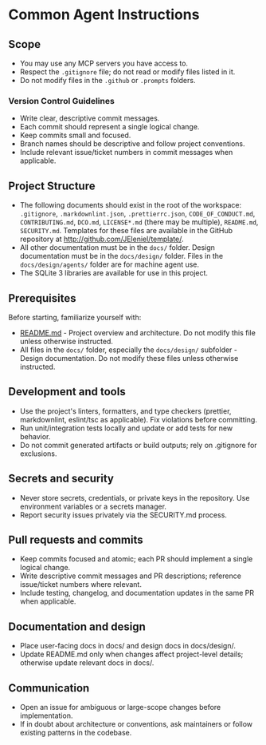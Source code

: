 # Common Agent Instructions

## Scope

-   You may use any MCP servers you have access to.
-   Respect the `.gitignore` file; do not read or modify files listed in it.
-   Do not modify files in the `.github` or `.prompts` folders.

### Version Control Guidelines

-   Write clear, descriptive commit messages.
-   Each commit should represent a single logical change.
-   Keep commits small and focused.
-   Branch names should be descriptive and follow project conventions.
-   Include relevant issue/ticket numbers in commit messages when applicable.

## Project Structure

-   The following documents should exist in the root of the workspace: `.gitignore`, `.markdownlint.json`, `.prettierrc.json`, `CODE_OF_CONDUCT.md`, `CONTRIBUTING.md`, `DCO.md`, `LICENSE*.md` (there may be multiple), `README.md`, `SECURITY.md`. Templates for these files are available in the GitHub repository at <http://github.com/JEleniel/template/>.
-   All other documentation must be in the `docs/` folder. Design documentation must be in the `docs/design/` folder. Files in the `docs/design/agents/` folder are for machine agent use.
-   The SQLite 3 libraries are available for use in this project.

## Prerequisites

Before starting, familiarize yourself with:

-   [README.md](README.md) - Project overview and architecture. Do not modify this file unless otherwise instructed.
-   All files in the `docs/` folder, especially the `docs/design/` subfolder - Design documentation. Do not modify these files unless otherwise instructed.

## Development and tools

-   Use the project's linters, formatters, and type checkers (prettier, markdownlint, eslint/tsc as applicable). Fix violations before committing.
-   Run unit/integration tests locally and update or add tests for new behavior.
-   Do not commit generated artifacts or build outputs; rely on .gitignore for exclusions.

## Secrets and security

-   Never store secrets, credentials, or private keys in the repository. Use environment variables or a secrets manager.
-   Report security issues privately via the SECURITY.md process.

## Pull requests and commits

-   Keep commits focused and atomic; each PR should implement a single logical change.
-   Write descriptive commit messages and PR descriptions; reference issue/ticket numbers where relevant.
-   Include testing, changelog, and documentation updates in the same PR when applicable.

## Documentation and design

-   Place user-facing docs in docs/ and design docs in docs/design/.
-   Update README.md only when changes affect project-level details; otherwise update relevant docs in docs/.

## Communication

-   Open an issue for ambiguous or large-scope changes before implementation.
-   If in doubt about architecture or conventions, ask maintainers or follow existing patterns in the codebase.
